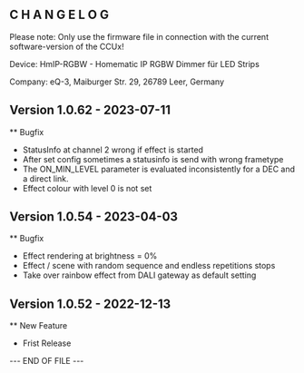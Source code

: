 C H A N G E L O G
-----------------

Please note: Only use the firmware file in connection with the current software-version of the CCUx!

Device:      HmIP-RGBW - Homematic IP RGBW Dimmer für LED Strips

Company:     eQ-3, Maiburger Str. 29, 26789 Leer, Germany



Version 1.0.62 - 2023-07-11
--------------------------------------------------------------

** Bugfix
   * StatusInfo at channel 2 wrong if effect is started
   * After set config sometimes a statusinfo is send with wrong frametype
   * The ON_MIN_LEVEL parameter is evaluated inconsistently for a DEC and a direct link.
   * Effect colour with level 0 is not set



Version 1.0.54 - 2023-04-03
--------------------------------------------------------------

** Bugfix
   * Effect rendering at brightness = 0%
   * Effect / scene with random sequence and endless repetitions stops
   * Take over rainbow effect from DALI gateway as default setting



Version 1.0.52 - 2022-12-13
--------------------------------------------------------------

** New Feature
   * Frist Release



--- END OF FILE ---
